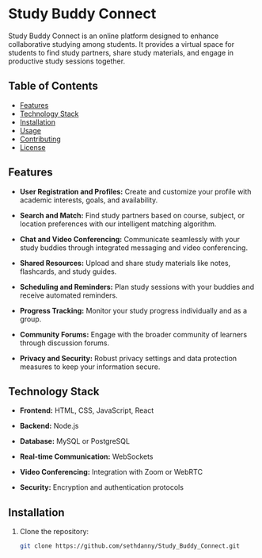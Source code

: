 # Study Buddy Connect

Study Buddy Connect is an online platform designed to enhance collaborative studying among students. It provides a virtual space for students to find study partners, share study materials, and engage in productive study sessions together.

## Table of Contents

- [Features](#features)
- [Technology Stack](#technology-stack)
- [Installation](#installation)
- [Usage](#usage)
- [Contributing](#contributing)
- [License](#license)

## Features

- **User Registration and Profiles:** Create and customize your profile with academic interests, goals, and availability.

- **Search and Match:** Find study partners based on course, subject, or location preferences with our intelligent matching algorithm.

- **Chat and Video Conferencing:** Communicate seamlessly with your study buddies through integrated messaging and video conferencing.

- **Shared Resources:** Upload and share study materials like notes, flashcards, and study guides.

- **Scheduling and Reminders:** Plan study sessions with your buddies and receive automated reminders.

- **Progress Tracking:** Monitor your study progress individually and as a group.

- **Community Forums:** Engage with the broader community of learners through discussion forums.

- **Privacy and Security:** Robust privacy settings and data protection measures to keep your information secure.

## Technology Stack

- **Frontend:** HTML, CSS, JavaScript, React

- **Backend:** Node.js

- **Database:** MySQL or PostgreSQL

- **Real-time Communication:** WebSockets

- **Video Conferencing:** Integration with Zoom or WebRTC

- **Security:** Encryption and authentication protocols

## Installation

1. Clone the repository:

   ```bash
   git clone https://github.com/sethdanny/Study_Buddy_Connect.git
